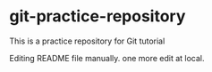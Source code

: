 # git-practice-repository
This is a practice repository for Git tutorial


Editing README file manually. one more edit at local.
